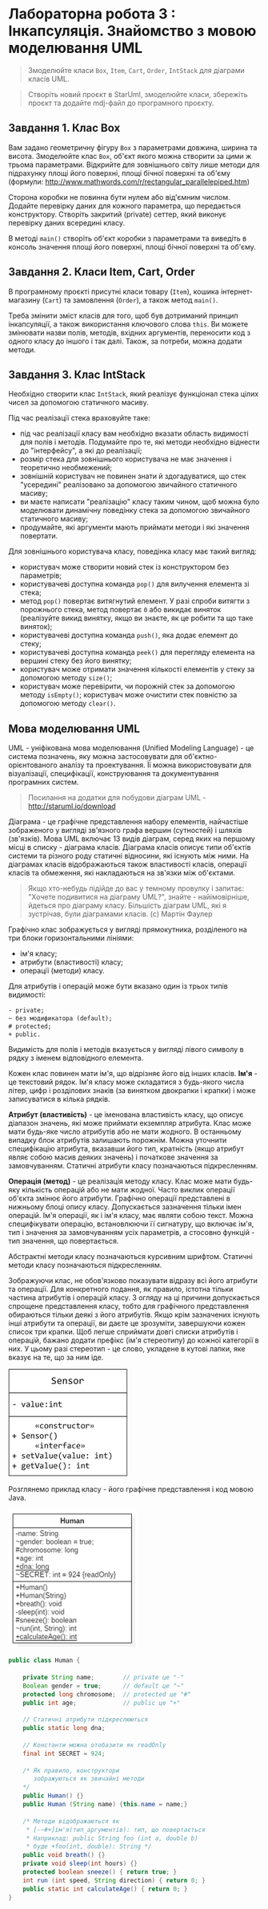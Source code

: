 # Лабораторна робота 3 : Інкапсуляція. Знайомство з мовою моделювання UML


> Змоделюйте класи `Box`, `Item`, `Cart`, `Order`, `IntStack` для діаграми класів UML.

> Створіть новий проєкт в StarUml, змоделюйте класи, збережіть проєкт та додайте mdj-файл до програмного проєкту.

## Завдання 1. Клас Box

Вам задано геометричну фігуру `Box` з параметрами довжина, ширина та висота. Змоделюйте клас `Box`, об'єкт якого можна створити за цими ж трьома параметрами. Відкрийте для зовнішнього світу лише методи для підрахунку площі його поверхні, площі бічної поверхні та об'єму (формули: http://www.mathwords.com/r/rectangular_parallelepiped.htm)

Сторона коробки не повинна бути нулем або від'ємним числом. Додайте перевірку даних для кожного параметра, що передається конструктору. Створіть закритий (private) сеттер, який виконує перевірку даних всередині класу.

В методі `main()` створіть об'єкт коробки з параметрами та виведіть в консоль значення площі його поверхні, площі бічної поверхні та об'єму.

## Завдання 2. Класи Item, Cart, Order

В програмному проєкті присутні класи товару (`Item`), кошика інтернет-магазину (`Cart`) та замовлення (`Order`), а також метод `main()`.

Треба змінити зміст класів для того, щоб був дотриманий принцип інкапсуляції, а також використання ключового слова `this`. Ви можете змінювати назви полів, методів, вхідних аргументів, переносити код з одного класу до іншого і так далі. Також, за потреби, можна додати методи.


## Завдання 3. Клас IntStack

Необхідно створити клас `IntStack`, який реалізує функціонал стека цілих чисел за допомогою статичного масиву.

Під час реалізації стека враховуйте таке:

- під час реалізації класу вам необхідно вказати область видимості для полів і методів. Подумайте про те, які методи необхідно віднести до "інтерфейсу", а які до реалізації;
- розмір стека для зовнішнього користувача не має значення і теоретично необмежений;
- зовнішній користувач не повинен знати й здогадуватися, що стек "усередині" реалізовано за допомогою звичайного статичного масиву;
- ви маєте написати "реалізацію" класу таким чином, щоб можна було моделювати динамічну поведінку стека за допомогою звичайного статичного масиву;
- продумайте, які аргументи мають приймати методи і які значення повертати.

Для зовнішнього користувача класу, поведінка класу має такий вигляд:
- користувач може створити новий стек із конструктором без параметрів;
- користувачеві доступна команда `pop()` для вилучення елемента зі стека;
- метод `pop()` повертає витягнутий елемент. У разі спроби витягти з порожнього стека, метод повертає `0` або викидає виняток (реалізуйте викид винятку, якщо ви знаєте, як це робити та що таке виняток);
- користувачеві доступна команда `push()`, яка додає елемент до стеку;
- користувачеві доступна команда `peek()` для перегляду елемента на вершині стеку без його винятку;
- користувач може отримати значення кількості елементів у стеку за допомогою методу `size()`;
- користувач може перевірити, чи порожній стек за допомогою методу `isEmpty()`;
користувач може очистити стек повністю за допомогою методу `clear()`.

## Мова моделювання UML

UML - уніфікована мова моделювання (Unified Modeling Language) - це система позначень, яку можна застосовувати для об'єктно-орієнтованого аналізу та проектування. Її можна використовувати для візуалізації, специфікації, конструювання та документування програмних систем.

> Посилання на додатки для побудови діаграм UML - http://staruml.io/download

Діаграма - це графічне представлення набору елементів, найчастіше зображеного у вигляді зв'язного графа вершин (сутностей) і шляхів (зв'язків). Мова UML включає 13 видів діаграм, серед яких на першому місці в списку - діаграма класів. Діаграма класів описує типи об'єктів системи та різного роду статичні відносини, які існують між ними. На діаграмах класів відображаються також властивості класів, операції класів та обмеження, які накладаються на зв'язки між об'єктами.

> Якщо хто-небудь підійде до вас у темному провулку і запитає: "Хочете подивитися на діаграму UML?", знайте - найімовірніше, йдеться про діаграму класу. Більшість діаграм UML, які я зустрічав, були діаграмами класів. (с) Мартін Фаулер

Графічно клас зображується у вигляді прямокутника, розділеного на три блоки горизонтальними лініями:

- ім'я класу;
- атрибути (властивості) класу;
- операції (методи) класу.

Для атрибутів і операцій може бути вказано один із трьох типів видимості:

```
- private;
~ без модификатора (default);
# protected;
+ public.
```

Видимість для полів і методів вказується у вигляді лівого символу в рядку з іменем відповідного елемента.

Кожен клас повинен мати ім'я, що відрізняє його від інших класів. **Ім'я** - це текстовий рядок. Ім'я класу може складатися з будь-якого числа літер, цифр і розділових знаків (за винятком двокрапки і крапки) і може записуватися в кілька рядків.

**Атрибут (властивість)** - це іменована властивість класу, що описує діапазон значень, які може приймати екземпляр атрибута. Клас може мати будь-яке число атрибутів або не мати жодного. В останньому випадку блок атрибутів залишають порожнім. Можна уточнити специфікацію атрибута, вказавши його тип, кратність (якщо атрибут являє собою масив деяких значень) і початкове значення за замовчуванням. Статичні атрибути класу позначаються підкресленням.

**Операція (метод)** - це реалізація методу класу. Клас може мати будь-яку кількість операцій або не мати жодної. Часто виклик операції об'єкта змінює його атрибути. Графічно операції представлені в нижньому блоці опису класу. Допускається зазначення тільки імен операцій. Ім'я операції, як і ім'я класу, має являти собою текст. Можна специфікувати операцію, встановлюючи її сигнатуру, що включає ім'я, тип і значення за замовчуванням усіх параметрів, а стосовно функцій - тип значення, що повертається.

Абстрактні методи класу позначаються курсивним шрифтом. Статичні методи класу позначаються підкресленням.

Зображуючи клас, не обов'язково показувати відразу всі його атрибути та операції. Для конкретного подання, як правило, істотна тільки частина атрибутів і операцій класу. З огляду на ці причини допускається спрощене представлення класу, тобто для графічного представлення обираються тільки деякі з його атрибутів. Якщо крім зазначених існують інші атрибути та операції, ви даєте це зрозуміти, завершуючи кожен список три крапки. Щоб легше сприймати довгі списки атрибутів і операцій, бажано додати префікс (ім'я стереотипу) до кожної категорії в них. У цьому разі стереотип - це слово, укладене в кутові лапки, яке вказує на те, що за ним іде.

![alt text](image.png)

Розглянемо приклад класу - його графічне представлення і код мовою Java.

![alt text](image-1.png)

```java
public class Human {

    private String name;        // private це "-"
    Boolean gender = true;      // default це "~"
    protected long chromosome;  // protected це "#"
    public int age;             // public це "+"

    // Статичні атрибути підкреслюються
    public static long dna;
    
    // Константи можна отобазити як readOnly
    final int SECRET = 924;

    /* Як правило, конструктори 
       зображуються як звичайні методи 
    */
    public Human() {}
    public Human (String name) {this.name = name;}

    /* Методи відображаються як
     * [-~#+]ім'я(тип_аргументів): тип, що повертається
     * Наприклад: public String foo (int a, double b)
     * буде +foo(int, double): String */
    public void breath() {}
    private void sleep(int hours) {}
    protected boolean sneeze() { return true; }
    int run (int speed, String direction) { return 0; }
    public static int calculateAge() { return 0; }
}
```